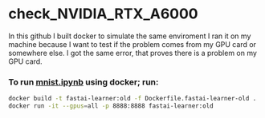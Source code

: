 # check_NVIDIA_RTX_A6000

In this github I built docker to simulate the same enviroment I ran it on my machine because I want to test if the problem comes from  my  GPU card or somewhere else. I got the same error, that proves there is a problem on my GPU card.

### To run [mnist.ipynb](https://walkwithfastai.com/MNIST) using docker; run: 

```bash
docker build -t fastai-learner:old -f Dockerfile.fastai-learner-old .
docker run -it --gpus=all -p 8888:8888 fastai-learner:old
```
